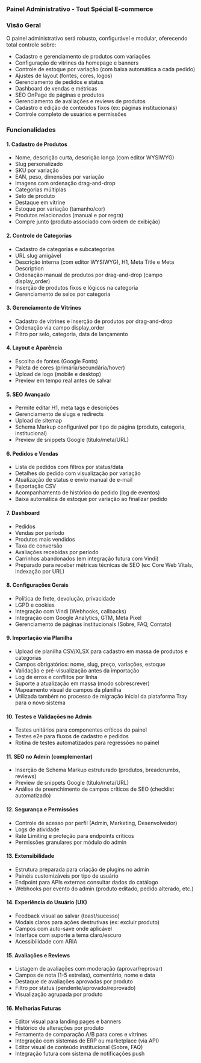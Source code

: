 ### Painel Administrativo - Tout Spécial E-commerce

### Visão Geral

O painel administrativo será robusto, configurável e modular, oferecendo total controle sobre:

* Cadastro e gerenciamento de produtos com variações
* Configuração de vitrines da homepage e banners
* Controle de estoque por variação (com baixa automática a cada pedido)
* Ajustes de layout (fontes, cores, logos)
* Gerenciamento de pedidos e status
* Dashboard de vendas e métricas
* SEO OnPage de páginas e produtos
* Gerenciamento de avaliações e reviews de produtos
* Cadastro e edição de conteúdos fixos (ex: páginas institucionais)
* Controle completo de usuários e permissões

### Funcionalidades

#### 1. Cadastro de Produtos

* Nome, descrição curta, descrição longa (com editor WYSIWYG)
* Slug personalizado
* SKU por variação
* EAN, peso, dimensões por variação
* Imagens com ordenação drag-and-drop
* Categorias múltiplas
* Selo de produto
* Destaque em vitrine
* Estoque por variação (tamanho/cor)
* Produtos relacionados (manual e por regra)
* Compre junto (produto associado com ordem de exibição)

#### 2. Controle de Categorias

* Cadastro de categorias e subcategorias
* URL slug amigável
* Descrição interna (com editor WYSIWYG), H1, Meta Title e Meta Description
* Ordenação manual de produtos por drag-and-drop (campo display\_order)
* Inserção de produtos fixos e lógicos na categoria
* Gerenciamento de selos por categoria

#### 3. Gerenciamento de Vitrines

* Cadastro de vitrines e inserção de produtos por drag-and-drop
* Ordenação via campo display\_order
* Filtro por selo, categoria, data de lançamento

#### 4. Layout e Aparência

* Escolha de fontes (Google Fonts)
* Paleta de cores (primária/secundária/hover)
* Upload de logo (mobile e desktop)
* Preview em tempo real antes de salvar

#### 5. SEO Avançado

* Permite editar H1, meta tags e descrições
* Gerenciamento de slugs e redirects
* Upload de sitemap
* Schema Markup configurável por tipo de página (produto, categoria, institucional)
* Preview de snippets Google (título/meta/URL)

#### 6. Pedidos e Vendas

* Lista de pedidos com filtros por status/data
* Detalhes do pedido com visualização por variação
* Atualização de status e envio manual de e-mail
* Exportação CSV
* Acompanhamento de histórico do pedido (log de eventos)
* Baixa automática de estoque por variação ao finalizar pedido

#### 7. Dashboard

* Pedidos
* Vendas por período
* Produtos mais vendidos
* Taxa de conversão
* Avaliações recebidas por período
* Carrinhos abandonados (em integração futura com Vindi)
* Preparado para receber métricas técnicas de SEO (ex: Core Web Vitals, indexação por URL)

#### 8. Configurações Gerais

* Política de frete, devolução, privacidade
* LGPD e cookies
* Integração com Vindi (Webhooks, callbacks)
* Integração com Google Analytics, GTM, Meta Pixel
* Gerenciamento de páginas institucionais (Sobre, FAQ, Contato)

#### 9. Importação via Planilha

* Upload de planilha CSV/XLSX para cadastro em massa de produtos e categorias
* Campos obrigatórios: nome, slug, preço, variações, estoque
* Validação e pré-visualização antes da importação
* Log de erros e conflitos por linha
* Suporte a atualização em massa (modo sobrescrever)
* Mapeamento visual de campos da planilha
* Utilizada também no processo de migração inicial da plataforma Tray para o novo sistema

#### 10. Testes e Validações no Admin

* Testes unitários para componentes críticos do painel
* Testes e2e para fluxos de cadastro e pedidos
* Rotina de testes automatizados para regressões no painel

#### 11. SEO no Admin (complementar)

* Inserção de Schema Markup estruturado (produtos, breadcrumbs, reviews)
* Preview de snippets Google (título/meta/URL)
* Análise de preenchimento de campos críticos de SEO (checklist automatizado)

#### 12. Segurança e Permissões

* Controle de acesso por perfil (Admin, Marketing, Desenvolvedor)
* Logs de atividade
* Rate Limiting e proteção para endpoints críticos
* Permissões granulares por módulo do admin

#### 13. Extensibilidade

* Estrutura preparada para criação de plugins no admin
* Painéis customizáveis por tipo de usuário
* Endpoint para APIs externas consultar dados do catálogo
* Webhooks por evento do admin (produto editado, pedido alterado, etc.)

#### 14. Experiência do Usuário (UX)

* Feedback visual ao salvar (toast/sucesso)
* Modais claros para ações destrutivas (ex: excluir produto)
* Campos com auto-save onde aplicável
* Interface com suporte a tema claro/escuro
* Acessibilidade com ARIA

#### 15. Avaliações e Reviews

* Listagem de avaliações com moderação (aprovar/reprovar)
* Campos de nota (1-5 estrelas), comentário, nome e data
* Destaque de avaliações aprovadas por produto
* Filtro por status (pendente/aprovado/reprovado)
* Visualização agrupada por produto

#### 16. Melhorias Futuras

* Editor visual para landing pages e banners
* Histórico de alterações por produto
* Ferramenta de comparação A/B para cores e vitrines
* Integração com sistemas de ERP ou marketplace (via API)
* Editor visual de conteúdo institucional (Sobre, FAQ)
* Integração futura com sistema de notificações push

